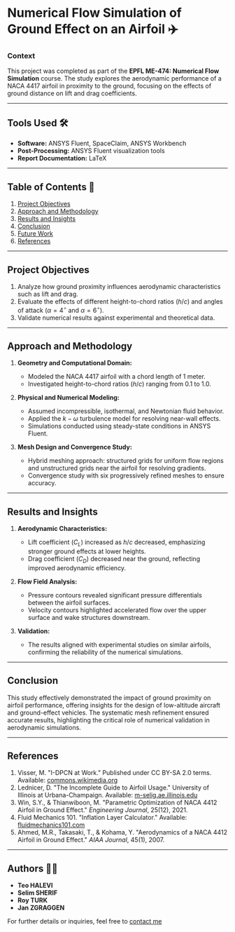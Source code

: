 # Numerical Flow Simulation of Ground Effect on an Airfoil ✈️

### Context
This project was completed as part of the **EPFL ME-474: Numerical Flow Simulation** course. The study explores the aerodynamic performance of a NACA 4417 airfoil in proximity to the ground, focusing on the effects of ground distance on lift and drag coefficients.

---

## Tools Used 🛠️
- **Software:** ANSYS Fluent, SpaceClaim, ANSYS Workbench
- **Post-Processing:** ANSYS Fluent visualization tools
- **Report Documentation:** LaTeX

---

## Table of Contents 📑

1. [Project Objectives](#project-objectives)
2. [Approach and Methodology](#approach-and-methodology)
3. [Results and Insights](#results-and-insights)
4. [Conclusion](#conclusion)
5. [Future Work](#future-work)
6. [References](#references)

---

## Project Objectives

1. Analyze how ground proximity influences aerodynamic characteristics such as lift and drag.
2. Evaluate the effects of different height-to-chord ratios ($h/c$) and angles of attack ($\alpha = 4^\circ$ and $\alpha = 6^\circ$).
3. Validate numerical results against experimental and theoretical data.

---

## Approach and Methodology

1. **Geometry and Computational Domain:**
    - Modeled the NACA 4417 airfoil with a chord length of 1 meter.
    - Investigated height-to-chord ratios ($h/c$) ranging from 0.1 to 1.0.

2. **Physical and Numerical Modeling:**
    - Assumed incompressible, isothermal, and Newtonian fluid behavior.
    - Applied the $k-\omega$ turbulence model for resolving near-wall effects.
    - Simulations conducted using steady-state conditions in ANSYS Fluent.

3. **Mesh Design and Convergence Study:**
    - Hybrid meshing approach: structured grids for uniform flow regions and unstructured grids near the airfoil for resolving gradients.
    - Convergence study with six progressively refined meshes to ensure accuracy.

---

## Results and Insights

1. **Aerodynamic Characteristics:**
    - Lift coefficient ($C_L$) increased as $h/c$ decreased, emphasizing stronger ground effects at lower heights.
    - Drag coefficient ($C_D$) decreased near the ground, reflecting improved aerodynamic efficiency.

2. **Flow Field Analysis:**
    - Pressure contours revealed significant pressure differentials between the airfoil surfaces.
    - Velocity contours highlighted accelerated flow over the upper surface and wake structures downstream.

3. **Validation:**
    - The results aligned with experimental studies on similar airfoils, confirming the reliability of the numerical simulations.

---

## Conclusion

This study effectively demonstrated the impact of ground proximity on airfoil performance, offering insights for the design of low-altitude aircraft and ground-effect vehicles. The systematic mesh refinement ensured accurate results, highlighting the critical role of numerical validation in aerodynamic simulations.

---


## References

1. Visser, M. "I-DPCN at Work." Published under CC BY-SA 2.0 terms. Available: [commons.wikimedia.org](https://commons.wikimedia.org)
2. Lednicer, D. "The Incomplete Guide to Airfoil Usage." University of Illinois at Urbana-Champaign. Available: [m-selig.ae.illinois.edu](https://m-selig.ae.illinois.edu)
3. Win, S.Y., & Thianwiboon, M. "Parametric Optimization of NACA 4412 Airfoil in Ground Effect." _Engineering Journal_, 25(12), 2021.
4. Fluid Mechanics 101. "Inflation Layer Calculator." Available: [fluidmechanics101.com](https://www.fluidmechanics101.com)
5. Ahmed, M.R., Takasaki, T., & Kohama, Y. "Aerodynamics of a NACA 4412 Airfoil in Ground Effect." _AIAA Journal_, 45(1), 2007.

---

## Authors 👨‍🔬
- **Teo HALEVI**
- **Selim SHERIF**
- **Roy TURK**
- **Jan ZGRAGGEN**

For further details or inquiries, feel free to [contact me](../../README.md#contact)
